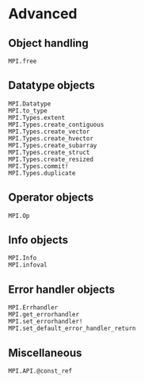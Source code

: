 # Advanced

## Object handling

```@docs
MPI.free
```

## Datatype objects

```@docs
MPI.Datatype
MPI.to_type
MPI.Types.extent
MPI.Types.create_contiguous
MPI.Types.create_vector
MPI.Types.create_hvector
MPI.Types.create_subarray
MPI.Types.create_struct
MPI.Types.create_resized
MPI.Types.commit!
MPI.Types.duplicate
```

## Operator objects

```@docs
MPI.Op
```

## Info objects

```@docs
MPI.Info
MPI.infoval
```

## Error handler objects

```@docs
MPI.Errhandler
MPI.get_errorhandler
MPI.set_errorhandler!
MPI.set_default_error_handler_return
```

## Miscellaneous

```@docs
MPI.API.@const_ref
```
